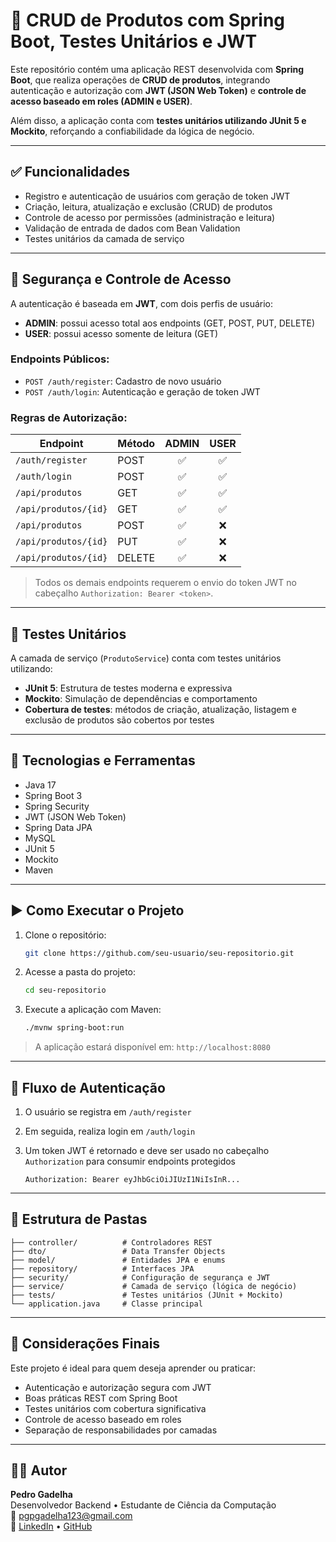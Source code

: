 
# 🛒 CRUD de Produtos com Spring Boot, Testes Unitários e JWT

Este repositório contém uma aplicação REST desenvolvida com **Spring Boot**, que realiza operações de **CRUD de produtos**, integrando autenticação e autorização com **JWT (JSON Web Token)** e **controle de acesso baseado em roles (ADMIN e USER)**.

Além disso, a aplicação conta com **testes unitários utilizando JUnit 5 e Mockito**, reforçando a confiabilidade da lógica de negócio.

---

## ✅ Funcionalidades

- Registro e autenticação de usuários com geração de token JWT
- Criação, leitura, atualização e exclusão (CRUD) de produtos
- Controle de acesso por permissões (administração e leitura)
- Validação de entrada de dados com Bean Validation
- Testes unitários da camada de serviço

---

## 🔐 Segurança e Controle de Acesso

A autenticação é baseada em **JWT**, com dois perfis de usuário:

- **ADMIN**: possui acesso total aos endpoints (GET, POST, PUT, DELETE)
- **USER**: possui acesso somente de leitura (GET)

### Endpoints Públicos:

- `POST /auth/register`: Cadastro de novo usuário
- `POST /auth/login`: Autenticação e geração de token JWT

### Regras de Autorização:

| Endpoint               | Método | ADMIN | USER |
|------------------------|--------|:-----:|:----:|
| `/auth/register`       | POST   | ✅    | ✅   |
| `/auth/login`          | POST   | ✅    | ✅   |
| `/api/produtos`        | GET    | ✅    | ✅   |
| `/api/produtos/{id}`   | GET    | ✅    | ✅   |
| `/api/produtos`        | POST   | ✅    | ❌   |
| `/api/produtos/{id}`   | PUT    | ✅    | ❌   |
| `/api/produtos/{id}`   | DELETE | ✅    | ❌   |

> Todos os demais endpoints requerem o envio do token JWT no cabeçalho `Authorization: Bearer <token>`.

---

## 🧪 Testes Unitários

A camada de serviço (`ProdutoService`) conta com testes unitários utilizando:

- **JUnit 5**: Estrutura de testes moderna e expressiva
- **Mockito**: Simulação de dependências e comportamento
- **Cobertura de testes**: métodos de criação, atualização, listagem e exclusão de produtos são cobertos por testes

---

## 🧰 Tecnologias e Ferramentas

- Java 17
- Spring Boot 3
- Spring Security
- JWT (JSON Web Token)
- Spring Data JPA
- MySQL
- JUnit 5
- Mockito
- Maven

---

## ▶️ Como Executar o Projeto

1. Clone o repositório:
   ```bash
   git clone https://github.com/seu-usuario/seu-repositorio.git
   ```

2. Acesse a pasta do projeto:
   ```bash
   cd seu-repositorio
   ```

3. Execute a aplicação com Maven:
   ```bash
   ./mvnw spring-boot:run
   ```

> A aplicação estará disponível em: `http://localhost:8080`

---

## 🔄 Fluxo de Autenticação

1. O usuário se registra em `/auth/register`
2. Em seguida, realiza login em `/auth/login`
3. Um token JWT é retornado e deve ser usado no cabeçalho `Authorization` para consumir endpoints protegidos

   ```
   Authorization: Bearer eyJhbGciOiJIUzI1NiIsInR...
   ```

---

## 🧩 Estrutura de Pastas

```
├── controller/          # Controladores REST
├── dto/                 # Data Transfer Objects
├── model/               # Entidades JPA e enums
├── repository/          # Interfaces JPA
├── security/            # Configuração de segurança e JWT
├── service/             # Camada de serviço (lógica de negócio)
├── tests/               # Testes unitários (JUnit + Mockito)
└── application.java     # Classe principal
```

---

## 📌 Considerações Finais

Este projeto é ideal para quem deseja aprender ou praticar:

- Autenticação e autorização segura com JWT
- Boas práticas REST com Spring Boot
- Testes unitários com cobertura significativa
- Controle de acesso baseado em roles
- Separação de responsabilidades por camadas

---

## 🧑‍💻 Autor

**Pedro Gadelha**  
Desenvolvedor Backend • Estudante de Ciência da Computação  
📧 pgpgadelha123@gmail.com  
🔗 [LinkedIn](https://www.linkedin.com/in/pedro-gadelha-b1a05934a) • [GitHub](https://https://github.com/gadelha2005)
